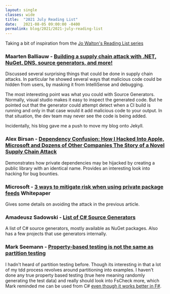 ```yaml
---
layout: single
classes: wide
title:  "2021 July Reading List"
date:   2021-08-05 09:00:00 -0400
permalink: blog/2021/2021-july-reading-list
---
```


Taking a bit of inspiration from the [Jo Walton's Reading List series](https://www.tor.com/tag/jo-walton-reads/)

### Maarten Balliauw - [Building a supply chain attack with .NET, NuGet, DNS, source generators, and more!](https://blog.maartenballiauw.be/post/2021/05/05/building-a-supply-chain-attack-with-dotnet-nuget-dns-source-generators-and-more.html)

Discussed several surprising things that could be done in supply chain attacks. In particular he showed several ways that malicious code could be hidden from users, by masking it from IntelliSense and debugging. 

The most interesting point was what you could with Source Generators. Normally, visual studio makes it easy to inspect the generated code. But he pointed out that the generator could attempt detect when a CI build is running and only in that case would it add malicious code to your output. In that situation, the dev team may never see the code is being added.

Incidentally, his blog gave me a push to move my blog onto Jekyll. 

### Alex Birsan - [Dependency Confusion: How I Hacked Into Apple, Microsoft and Dozens of Other Companies The Story of a Novel Supply Chain Attack](https://medium.com/@alex.birsan/dependency-confusion-4a5d60fec610)

Demonstrates how private dependencies may be hijacked by creating a public library with an identical name. Provides an interesting look into hacking for bug bounties. 

### Microsoft - [3 ways to mitigate risk when using private package feeds](https://aka.ms/pkg-sec-wp) Whitepaper

Gives some details on avoiding the attack in the previous article. 

### Amadeusz Sadowski - [List of C# Source Generators](https://github.com/amis92/csharp-source-generators)

A list of C# source generators, mostly available as NuGet packages. Also has a few projects that use generators internally.

### Mark Seemann - [Property-based testing is not the same as partition testing](https://blog.ploeh.dk/2021/06/28/property-based-testing-is-not-the-same-as-partition-testing/)

I hadn't heard of partition testing before. Though its interesting in that a lot of my tdd process revolves around partitioning into examples. I haven't done any true property based testing (true here meaning randomly generating the test data) and really should look into FsCheck more, which Mark reminded me can be used from C# [even though it works better in F#](https://blog.ploeh.dk/2021/02/15/when-properties-are-easier-than-examples/).